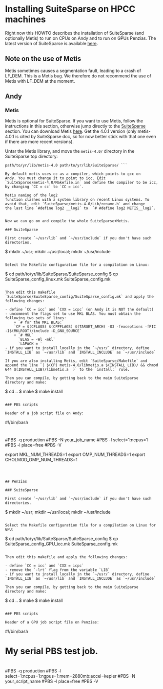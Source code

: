 # Installing SuiteSparse on HPCC machines #

Right now this HOWTO describes the installation of SuiteSparse (and optionally Metis) to run on CPUs on Andy and to run on GPUs Penzias.
The latest version of SuiteSparse is available [here](http://faculty.cse.tamu.edu/davis/suitesparse.html).

## Note on the use of Metis

Metis sometimes causes a segmentation fault, leading to a
crash of LF\_DEM. This is a Metis bug. We therefore do not recommend
the use of Metis with LF\_DEM at the moment.

## Andy

### Metis

Metis is optional for SuiteSparse.  If you want to use Metis, follow
the instructions in this section, otherwise jump directly to the
[SuiteSparse](#SuiteSparse) section. You can download Metis
[here](http://glaros.dtc.umn.edu/gkhome/fsroot/sw/metis/OLD). Get the
4.0.1 version (only metis-4.0.1 is cited by SuiteSparse doc, so for now better
stick with that one even if there are more recent versions).

Untar the Metis library, and move the
`metis-4.0/` directory in the SuiteSparse top directory:
``` $ mv
path/to/yr/lib/metis-4.0 path/to/yr/lib/SuiteSparse/ ```

By default metis uses cc as a compiler, which points to gcc on
Andy. You must change it to point to icc. Edit
`SuiteSparse/metis-4.0/Makefile.in` and define the compiler to be icc,
by changing `CC = cc` to `CC = icc`.

Metis naming of the log2
function clashes with a system library on recent Linux systems. To
avoid that, edit `SuiteSparse/metis-4.0/Lib/rename.h` and change
the last line `#define log2 __log2` to  `# #define log2 METIS__log2`.


Now we can go on and compile the whole SuiteSparse+Metis.

### SuiteSparse

First create `~/usr/lib` and `~/usr/include` if you don't have such directories.
```
$ mkdir ~/usr; mkdir ~/usr/local; mkdir ~/usr/include
```

Select the Makefile configuration file for a compilation on Linux:
```
$ cd path/to/yr/lib/SuiteSparse/SuiteSparse_config
$ cp SuiteSparse_config_linux.mk SuiteSparse_config.mk
```

Then edit this makefile `SuiteSparse/SuiteSparse_config/SuiteSparse_config.mk` and apply the following changes:

- define `CC = icc` and `CXX = icpc` (on Andy it is NOT the default)
- uncomment the flags set to use MKL BLAS. You must obtain the following two sets of lines:
	+ `# for the MKL BLAS:`  
    `CF = $(CFLAGS) $(CPPFLAGS) $(TARGET_ARCH) -O3 -fexceptions -fPIC -I$(MKLROOT)/include -D_GNU_SOURCE`  
	+ `# MKL`  
	  `BLAS = -Wl -mkl`  
	  `LAPACK = `
- if you want to install locally in the `~/usr/` directory, define `INSTALL_LIB` as `~/usr/lib` and `INSTALL_INCLUDE` as `~/usr/include`

If you are also installing Metis, edit `SuiteSparse/Makefile` and append the line `( $(CP) metis-4.0/libmetis.a $(INSTALL_LIB)/ && chmod 644 $(INSTALL_LIB)/libmetis.a  )` to the `install:` rule.

Then you can compile, by getting back to the main SuiteSparse directory and make:
```
$ cd ..
$ make
$ make install
```

### PBS scripts

Header of a job script file on Andy:
```
#!/bin/bash
#
#PBS -q production
#PBS -N your_job_name
#PBS -l select=1:ncpus=1
#PBS -l place=free
#PBS -V

export MKL_NUM_THREADS=1
export OMP_NUM_THREADS=1
export CHOLMOD_OMP_NUM_THREADS=1
```



## Penzias

### SuiteSparse

First create `~/usr/lib` and `~/usr/include` if you don't have such directories.
```
$ mkdir ~/usr; mkdir ~/usr/local; mkdir ~/usr/include
```

Select the Makefile configuration file for a compilation on Linux for GPU:
```
$ cd path/to/yr/lib/SuiteSparse/SuiteSparse_config
$ cp SuiteSparse_config_GPU_icc.mk SuiteSparse_config.mk
```

Then edit this makefile and apply the following changes:

- define `CC = icc` and `CXX = icpc`
- remove the `-lrt` flag from the variable `LIB`
- if you want to install locally in the `~/usr/` directory, define `INSTALL_LIB` as `~/usr/lib` and `INSTALL_INCLUDE` as `~/usr/include`

Then you can compile, by getting back to the main SuiteSparse directory and make:
```
$ cd ..
$ make
$ make install
```

### PBS scripts

Header of a GPU job script file on Penzias:
```
#!/bin/bash
#
# My serial PBS test job.
#
#PBS -q production
#PBS -l select=1:ncpus=1:ngpus=1:mem=2880mb:accel=kepler
#PBS -N your_script_name
#PBS -l place=free
#PBS -V
```
